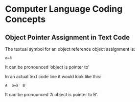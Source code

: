 ﻿Computer Language Coding Concepts
=================================

Object Pointer Assignment in Text Code
--------------------------------------

The textual symbol for an object reference object assignment is:

```
o=à
```

It can be pronounced ‘object is pointer to’

In an actual text code line it would look like this:

```
A  o=à  B
```

It can be pronounced ‘A object is pointer to B’.
